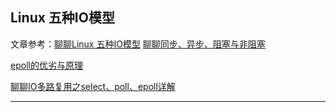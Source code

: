 
<h2>Linux 五种IO模型</h2>

文章参考：[聊聊Linux 五种IO模型](https://www.jianshu.com/p/486b0965c296)  [聊聊同步、异步、阻塞与非阻塞](https://www.jianshu.com/p/aed6067eeac9)

[epoll的优劣与原理](https://www.jianshu.com/p/ee4f9a5a11ac)

[聊聊IO多路复用之select、poll、epoll详解](https://www.jianshu.com/p/dfd940e7fca2)

-------------------------------------------








